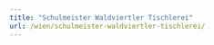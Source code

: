```yaml
---
title: "Schulmeister Waldviertler Tischlerei"
url: /wien/schulmeister-waldviertler-tischlerei/
---
```

